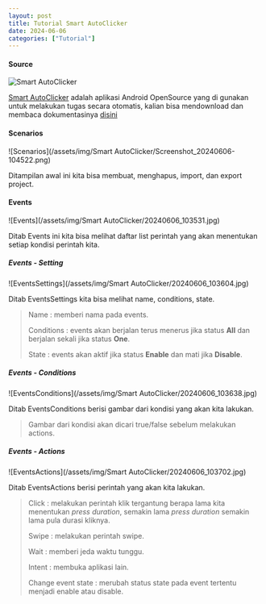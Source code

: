 ```yaml
---
layout: post
title: Tutorial Smart AutoClicker
date: 2024-06-06
categories: ["Tutorial"]
---
```


#### Source

![Smart AutoClicker](https://raw.githubusercontent.com/Nain57/Smart-AutoClicker/master/smartautoclicker/src/main/ic_smart_auto_clicker-playstore.png)

[Smart AutoClicker](https://github.com/Nain57/Smart-AutoClicker?tab=readme-ov-file) adalah aplikasi Android OpenSource yang di gunakan untuk melakukan tugas secara otomatis, kalian bisa mendownload dan membaca dokumentasinya [disini](https://github.com/Nain57/Smart-AutoClicker?tab=readme-ov-file)

#### Scenarios

![Scenarios](/assets/img/Smart AutoClicker/Screenshot_20240606-104522.png)

Ditampilan awal ini kita bisa membuat, menghapus, import, dan export project.

#### Events

![Events](/assets/img/Smart AutoClicker/20240606_103531.jpg)

Ditab Events ini kita bisa melihat daftar list perintah yang akan menentukan setiap kondisi perintah kita.

##### Events - Setting

![EventsSettings](/assets/img/Smart AutoClicker/20240606_103604.jpg)

Ditab EventsSettings kita bisa melihat name, conditions, state.

> Name : memberi nama pada events.
>
> Conditions : events akan berjalan terus menerus jika status **All** dan berjalan sekali jika status **One**.
>
> State : events akan aktif jika status **Enable** dan mati jika **Disable**.

##### Events - Conditions

![EventsConditions](/assets/img/Smart AutoClicker/20240606_103638.jpg)

Ditab EventsConditions berisi gambar dari kondisi yang akan kita lakukan.

> Gambar dari kondisi akan dicari true/false sebelum melakukan actions.

##### Events - Actions

![EventsActions](/assets/img/Smart AutoClicker/20240606_103702.jpg)

Ditab EventsActions berisi perintah yang akan kita lakukan.

> Click : melakukan perintah klik tergantung berapa lama kita menentukan _press duration_, semakin lama _press duration_ semakin lama pula durasi kliknya.
>
> Swipe : melakukan perintah swipe.
>
> Wait : memberi jeda waktu tunggu.
>
> Intent : membuka aplikasi lain.
>
> Change event state : merubah status state pada event tertentu menjadi enable atau disable.